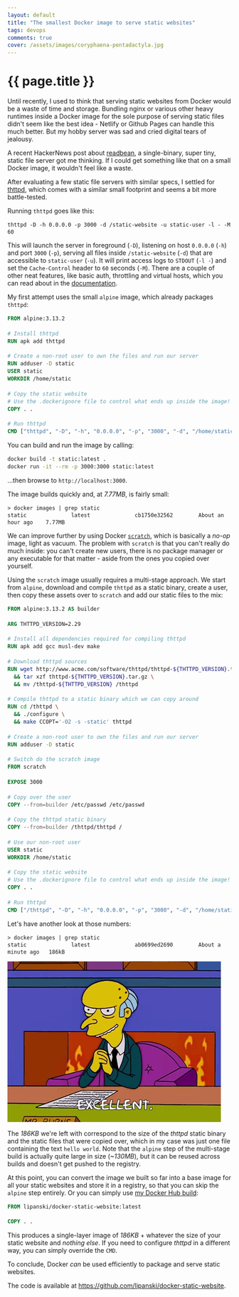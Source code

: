 ```yaml
---
layout: default
title: "The smallest Docker image to serve static websites"
tags: devops
comments: true
cover: /assets/images/coryphaena-pentadactyla.jpg
---
```


# {{ page.title }}

Until recently, I used to think that serving static websites from Docker would be a waste of time and storage. Bundling nginx or various other heavy runtimes inside a Docker image for the sole purpose of serving static files didn't seem like the best idea - Netlify or Github Pages can handle this much better. But my hobby server was sad and cried digital tears of jealousy.

A recent HackerNews post about [readbean](https://justine.lol/redbean/index.html), a single-binary, super tiny, static file server got me thinking. If I could get something like that on a small Docker image, it wouldn't feel like a waste.

After evaluating a few static file servers with similar specs, I settled for [thttpd](https://www.acme.com/software/thttpd/), which comes with a similar small footprint and seems a bit more battle-tested.

Running `thttpd` goes like this:

```
thttpd -D -h 0.0.0.0 -p 3000 -d /static-website -u static-user -l - -M 60
```

This will launch the server in foreground (`-D`), listening on host `0.0.0.0` (`-h`) and port `3000` (`-p`), serving all files inside `/static-website` (`-d`) that are accessible to `static-user` (`-u`). It will print access logs to `STDOUT` (`-l -`) and set the `Cache-Control` header to `60` seconds (`-M`). There are a couple of other neat features, like basic auth, throttling and virtual hosts, which you can read about in the [documentation](https://linux.die.net/man/8/thttpd).

My first attempt uses the small `alpine` image, which already packages `thttpd`:

```dockerfile
FROM alpine:3.13.2

# Install thttpd
RUN apk add thttpd

# Create a non-root user to own the files and run our server
RUN adduser -D static
USER static
WORKDIR /home/static

# Copy the static website
# Use the .dockerignore file to control what ends up inside the image!
COPY . .

# Run thttpd
CMD ["thttpd", "-D", "-h", "0.0.0.0", "-p", "3000", "-d", "/home/static", "-u", "static", "-l", "-", "-M", "60"]
```

You can build and run the image by calling:

```sh
docker build -t static:latest .
docker run -it --rm -p 3000:3000 static:latest
```

...then browse to `http://localhost:3000`.

The image builds quickly and, at *7.77MB*, is fairly small:

```
> docker images | grep static
static              latest              cb1750e32562        About an hour ago    7.77MB
```

We can improve further by using Docker [`scratch`](https://hub.docker.com/_/scratch), which is basically a *no-op* image, light as vacuum. The problem with `scratch` is that you can't really do much inside: you can't create new users, there is no package manager or any executable for that matter - aside from the ones you copied over yourself.

Using the `scratch` image usually requires a multi-stage approach. We start from `alpine`, download and compile `thttpd` as a static binary, create a user, then copy these assets over to `scratch` and add our static files to the mix:

```dockerfile
FROM alpine:3.13.2 AS builder

ARG THTTPD_VERSION=2.29

# Install all dependencies required for compiling thttpd
RUN apk add gcc musl-dev make

# Download thttpd sources
RUN wget http://www.acme.com/software/thttpd/thttpd-${THTTPD_VERSION}.tar.gz \
  && tar xzf thttpd-${THTTPD_VERSION}.tar.gz \
  && mv /thttpd-${THTTPD_VERSION} /thttpd

# Compile thttpd to a static binary which we can copy around
RUN cd /thttpd \
  && ./configure \
  && make CCOPT='-O2 -s -static' thttpd

# Create a non-root user to own the files and run our server
RUN adduser -D static

# Switch do the scratch image
FROM scratch

EXPOSE 3000

# Copy over the user
COPY --from=builder /etc/passwd /etc/passwd

# Copy the thttpd static binary
COPY --from=builder /thttpd/thttpd /

# Use our non-root user
USER static
WORKDIR /home/static

# Copy the static website
# Use the .dockerignore file to control what ends up inside the image!
COPY . .

# Run thttpd
CMD ["/thttpd", "-D", "-h", "0.0.0.0", "-p", "3000", "-d", "/home/static", "-u", "static", "-l", "-", "-M", "60"]
```

Let's have another look at those numbers:

```
> docker images | grep static
static              latest              ab0699ed2690        About a minute ago   186kB
```

![Excellent](/assets/images/excellent.png)

The *186KB* we're left with correspond to the size of the *thttpd* static binary and the static files that were copied over, which in my case was just one file containing the text `hello world`. Note that the `alpine` step of the multi-stage build is actually quite large in size (*~130MB*), but it can be reused across builds and doesn't get pushed to the registry.

At this point, you can convert the image we built so far into a base image for all your static websites and store it in a registry, so that you can skip the `alpine` step entirely. Or you can simply use [my Docker Hub build](https://hub.docker.com/r/lipanski/docker-static-website):

```dockerfile
FROM lipanski/docker-static-website:latest

COPY . .
```

This produces a single-layer image of *186KB* + whatever the size of your static website and *nothing else*. If you need to configure *thttpd* in a different way, you can simply override the `CMD`.

To conclude, Docker *can* be used efficiently to package and serve static websites.

The code is available at <https://github.com/lipanski/docker-static-website>.
